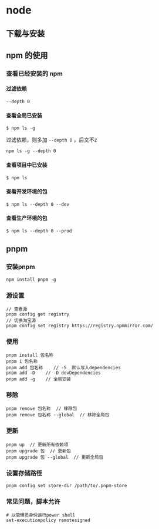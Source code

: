 # node

## 下载与安装

## npm 的使用
### 查看已经安装的 npm 
#### 过滤依赖
`--depth 0`
#### 查看全局已安装  

```shell
$ npm ls -g
```  

过滤依赖，则多加 `--depth 0`  ，后文不z

```shell
npm ls -g --depth 0
```

#### 查看项目中已安装  

```shell
$ npm ls
```  

#### 查看开发环境的包  

```shell
$ npm ls --depth 0 --dev

```  
#### 查看生产环境的包  

```shell
$ npm ls --depth 0 --prod

```  

## pnpm 

### 安装pnpm 
```shell
npm install pnpm -g

```

### 源设置
```shell
// 查看源
pnpm config get registry
// 切换淘宝源
pnpm config set registry https://registry.npmmirror.com/
```

### 使用
```shell
pnpm install 包名称
pnpm i 包名称
pnpm add 包名称    // -S  默认写入dependencies
pnpm add -D    // -D devDependencies
pnpm add -g    // 全局安装
```
### 移除
```shell
pnpm remove 包名称  // 移除包
pnpm remove 包名称 --global  // 移除全局包
```

### 更新
```shell
pnpm up  // 更新所有依赖项
pnpm upgrade 包  // 更新包
pnpm upgrade 包 --global  // 更新全局包
```

### 设置存储路径
```shell
pnpm config set store-dir /path/to/.pnpm-store

```

### 常见问题，脚本允许
```
# 以管理员身份运行power shell
set-executionpolicy remotesigned

```